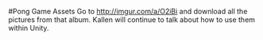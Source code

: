 #Pong Game Assets
Go to http://imgur.com/a/O2iBi and download all the pictures from that album.
Kallen will continue to talk about how to use them within Unity.
